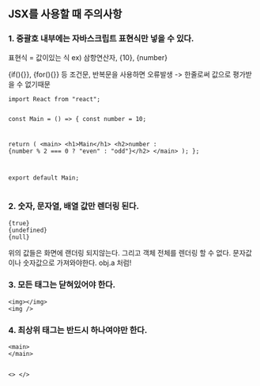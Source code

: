 <h2 id="jsx를-사용할-때-주의사항">JSX를 사용할 때 주의사항</h2>
<h3 id="1-중괄호-내부에는-자바스크립트-표현식만-넣을-수-있다">1. 중괄호 내부에는 자바스크립트 표현식만 넣을 수 있다.</h3>
<p>표현식 = 값이있는 식
ex) 삼항연산자, {10}, {number} </p>
<p>{if(){}}, {for(){}} 등 조건문, 반복문을 사용하면 오류발생 -&gt; 한줄로써 값으로 평가받을 수 없기때문</p>
<pre><code class="language-jsx">import React from &quot;react&quot;;

const Main = () =&gt; {
  const number = 10;

  return (
    &lt;main&gt;
      &lt;h1&gt;Main&lt;/h1&gt;
      &lt;h2&gt;number : {number % 2 === 0 ? &quot;even&quot; : &quot;odd&quot;}&lt;/h2&gt;
    &lt;/main&gt;
  );
};

export default Main;</code></pre>
<h3 id="2-숫자-문자열-배열-값만-렌더링-된다">2. 숫자, 문자열, 배열 값만 렌더링 된다.</h3>
<pre><code class="language-jsx">{true}
{undefined}
{null}</code></pre>
<p>위의 값들은 화면에 랜더링 되지않는다. 그리고 객체 전체를 렌더링 할 수 없다. 문자값이나 숫자값으로 가져와야한다. obj.a 처럼!</p>
<h3 id="3-모든-태그는-닫혀있어야-한다">3. 모든 태그는 닫혀있어야 한다.</h3>
<pre><code class="language-jsx">&lt;img&gt;&lt;/img&gt;
&lt;img /&gt;</code></pre>
<h3 id="4-최상위-태그는-반드시-하나여야만-한다">4. 최상위 태그는 반드시 하나여야만 한다.</h3>
<pre><code class="language-jsx">&lt;main&gt; 
&lt;/main&gt;

&lt;&gt;
&lt;/&gt;</code></pre>
